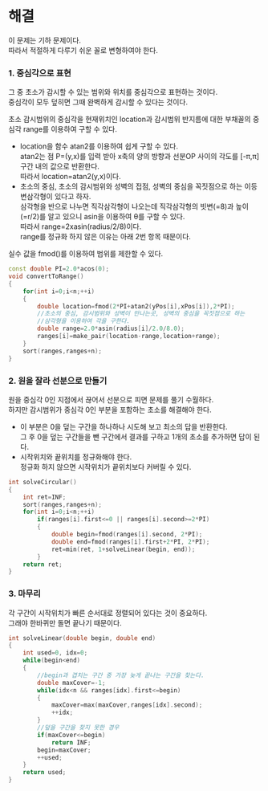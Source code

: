 # 해결
이 문제는 기하 문제이다.  
따라서 적절하게 다루기 쉬운 꼴로 변형하여야 한다.  
### 1. 중심각으로 표현
그 중 초소가 감시할 수 있는 범위와 위치를 중심각으로 표현하는 것이다.  
중심각이 모두 덮히면 그때 완벽하게 감시할 수 있다는 것이다.  

초소 감시범위의 중심각을 현재위치인 location과 감시범위 반지름에 대한 부채꼴의 중심각 range를 이용하여 구할 수 있다.  

- location을 함수 atan2를 이용하여 쉽게 구할 수 있다.  
atan2는 점 P=(y,x)를 입력 받아 x축의 양의 방향과 선분OP 사이의 각도를 [-π,π]구간 내의 값으로 반환한다.  
따라서 location=atan2(y,x)이다.  
- 초소의 중심, 초소의 감시범위와 성벽의 접점, 성벽의 중심을 꼭짓점으로 하는 이등변삼각형이 있다고 하자.  
삼각형을 반으로 나누면 직각삼각형이 나오는데 직각삼각형의 빗변(=8)과 높이(=r/2)를 알고 있으니 asin을 이용하여 θ를 구할 수 있다.  
따라서 range=2xasin(radius/2/8)이다.  
range를 정규화 하지 않은 이유는 아래 2번 항목 때문이다.

실수 값을 fmod()를 이용하여 범위를 제한할 수 있다.  
```c++
const double PI=2.0*acos(0);
void convertToRange()
{
    for(int i=0;i<n;++i)
    {
        double location=fmod(2*PI+atan2(yPos[i],xPos[i]),2*PI);
        //초소의 중심, 감시범위와 성벽이 만나는곳, 성벽의 중심을 꼭짓점으로 하는
        //삼각형을 이용하여 각을 구한다.
        double range=2.0*asin(radius[i]/2.0/8.0);
        ranges[i]=make_pair(location-range,location+range);
    }
    sort(ranges,ranges+n);
}
```

### 2. 원을 잘라 선분으로 만들기
원을 중심각 0인 지점에서 끊어서 선분으로 피면 문제를 풀기 수월하다.  
하지만 감시범위가 중심각 0인 부분을 포함하는 초소를 해결해야 한다.  
- 이 부분은 0을 덮는 구간을 하나하나 시도해 보고 최소의 답을 반환한다.  
그 후 0을 덮는 구간들을 뺀 구간에서 결과를 구하고 1개의 초소를 추가하면 답이 된다.  
- 시작위치와 끝위치를 정규화해야 한다.  
정규화 하지 않으면 시작위치가 끝위치보다 커버릴 수 있다.  
```c++
int solveCircular()
{
    int ret=INF;
    sort(ranges,ranges+n);
    for(int i=0;i<n;++i)
        if(ranges[i].first<=0 || ranges[i].second>=2*PI)
        {
            double begin=fmod(ranges[i].second, 2*PI);
            double end=fmod(ranges[i].first+2*PI, 2*PI);
            ret=min(ret, 1+solveLinear(begin, end));
        }
    return ret;
}
```
### 3. 마무리 
각 구간이 시작위치가 빠른 순서대로 정렬되어 있다는 것이 중요하다.  
그래야 한바퀴만 돌면 끝나기 때문이다.  
```c++
int solveLinear(double begin, double end)
{
    int used=0, idx=0;
    while(begin<end)
    {
        //begin과 겹치는 구간 중 가장 늦게 끝나는 구간을 찾는다.
        double maxCover=-1;
        while(idx<n && ranges[idx].first<=begin)
        {
            maxCover=max(maxCover,ranges[idx].second);
            ++idx;
        }
        //덮을 구간을 찾지 못한 경우
        if(maxCover<=begin)
            return INF;
        begin=maxCover;
        ++used;
    }
    return used;
}
```

